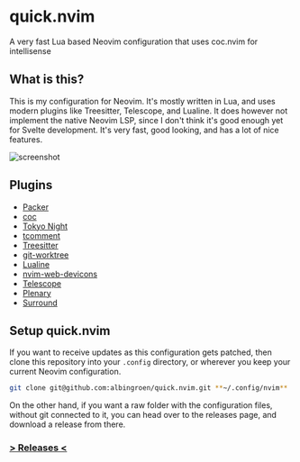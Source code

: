 # quick.nvim

A very fast Lua based Neovim configuration that uses coc.nvim for intellisense

## What is this?

This is my configuration for Neovim. It's mostly written in Lua, and uses
modern plugins like Treesitter, Telescope, and Lualine. It does however not
implement the native Neovim LSP, since I don't think it's good enough yet for
Svelte development. It's very fast, good looking, and has a lot of nice
features.

![screenshot](https://user-images.githubusercontent.com/19674362/139430752-07861315-9610-47c8-8ffc-a48dcab44a95.png)

## Plugins

- [Packer](https://github.com/wbthomason/packer.nvim)
- [coc](https://github.com/neoclide/coc.nvim)
- [Tokyo Night](https://github.com/folke/tokyonight.nvim)
- [tcomment](https://github.com/tomtom/tcomment_vim)
- [Treesitter](https://github.com/nvim-treesitter/nvim-treesitter)
- [git-worktree](https://github.com/ThePrimeagen/git-worktree.nvim)
- [Lualine](https://github.com/nvim-lualine/lualine.nvim)
- [nvim-web-devicons](https://github.com/kyazdani42/nvim-web-devicons)
- [Telescope](https://github.com/nvim-telescope/telescope.nvim)
- [Plenary](https://github.com/nvim-lua/plenary.nvim)
- [Surround](https://github.com/blackCauldron7/surround.nvim)

## Setup quick.nvim

If you want to receive updates as this configuration gets patched, then clone
this repository into your `.config` directory, or wherever you keep your
current Neovim configuration.

```sh
git clone git@github.com:albingroen/quick.nvim.git **~/.config/nvim**
```

On the other hand, if you want a raw folder with the configuration files,
without git connected to it, you can head over to the releases page, and
download a release from there.

### [> Releases <](https://github.com/albingroen/quick.nvim/releases)
